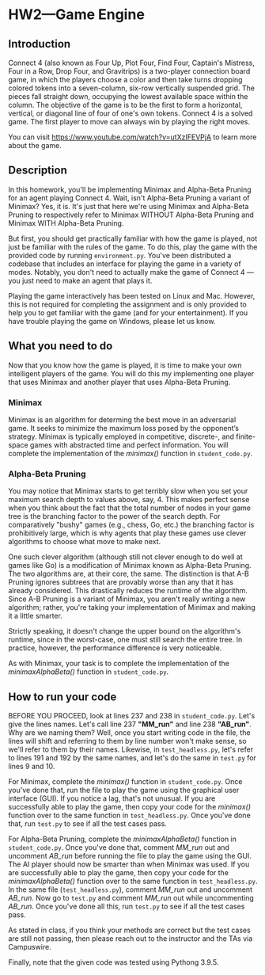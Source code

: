 # HW2—Game Engine

## Introduction

Connect 4 (also known as Four Up, Plot Four, Find Four, Captain's Mistress, Four in a Row, Drop Four, and Gravitrips) is a two-player connection board game, in which the players choose a color and then take turns dropping colored tokens into a seven-column, six-row vertically suspended grid. The pieces fall straight down, occupying the lowest available space within the column. The objective of the game is to be the first to form a horizontal, vertical, or diagonal line of four of one's own tokens. Connect 4 is a solved game. The first player to move can always win by playing the right moves.

You can visit https://www.youtube.com/watch?v=utXzIFEVPjA to learn more about the game.

## Description

In this homework, you'll be implementing Minimax and Alpha-Beta Pruning for an agent playing Connect 4. Wait, isn't Alpha-Beta Pruning a variant of Minimax? Yes, it is. It's just that here we're using Minimax and Alpha-Beta Pruning to respectively refer to Minimax WITHOUT Alpha-Beta Pruning and Minimax WITH Alpha-Beta Pruning.

But first, you should get practically familiar with how the game is played, not just be familiar with the rules of the game. To do this, play the game with the provided code by running ``environment.py``. You've been distributed a codebase that includes an interface for playing the game in a variety of modes. Notably, you don't need to actually make the game of Connect 4 — you just need to make an agent that plays it.

Playing the game interactively has been tested on Linux and Mac. However, this is not required for completing the assignment and is only provided to help you to get familiar with the game (and for your entertainment). If you have trouble playing the game on Windows, please let us know.

## What you need to do

Now that you know how the game is played, it is time to make your own intelligent players of the game. You will do this my implementing one player that uses Minimax and another player that uses Alpha-Beta Pruning.

### Minimax

Minimax is an algorithm for determing the best move in an adversarial game. It seeks to minimize the maximum loss posed by the opponent’s strategy. Minimax is typically employed in competitive, discrete-, and finite-space games with abstracted time and perfect information. You will complete the implementation of the *minimax()* function in ``student_code.py``.

### Alpha-Beta Pruning

You may notice that Minimax starts to get terribly slow when you set your maximum search depth to values above, say, 4. This makes perfect sense when you think about the fact that the total number of nodes in your game tree is the branching factor to the power of the search depth. For comparatively "bushy" games (e.g., chess, Go, etc.) the branching factor is prohibitively large, which is why agents that play these games use clever algorithms to choose what move to make next.

One such clever algorithm (although still not clever enough to do well at games like Go) is a modification of Minimax known as Alpha-Beta Pruning. The two algorithms are, at their core, the same. The distinction is that A-B Pruning ignores subtrees that are provably worse than any that it has already considered. This drastically reduces the runtime of the algorithm. Since A-B Pruning is a variant of Minimax, you aren't really writing a new algorithm; rather, you're taking your implementation of Minimax and making it a little smarter.

Strictly speaking, it doesn't change the upper bound on the algorithm's runtime, since in the worst-case, one must still search the entire tree. In practice, however, the performance difference is very noticeable.

As with Minimax, your task is to complete the implementation of the *minimaxAlphaBeta()* function in ``student_code.py``.

## How to run your code

BEFORE YOU PROCEED, look at lines 237 and 238 in ``student_code.py``. Let's give the lines names. Let's call line 237 **"MM_run"** and line 238 **"AB_run"**. Why are we naming them? Well, once you start writing code in the file, the lines will shift and referring to them by line number won't make sense, so we'll refer to them by their names. Likewise, in ``test_headless.py``, let's refer to lines 191 and 192 by the same names, and let's do the same in ``test.py`` for lines 9 and 10.

For Minimax, complete the *minimax()* function in ``student_code.py``. Once you've done that, run the file to play the game using the graphical user interface (GUI). If you notice a lag, that's not unusual. If you are successfully able to play the game, then copy your code for the *minimax()* function over to the same function in ``test_headless.py``. Once you've done that, run ``test.py`` to see if all the test cases pass.

For Alpha-Beta Pruning, complete the *minimaxAlphaBeta()* function in  ``student_code.py``. Once you've done that, comment *MM_run* out and uncomment *AB_run* before running the file to play the game using the GUI. The AI player should now be smarter than when Minimax was used. If you are successfully able to play the game, then copy your code for the *minimaxAlphaBeta()* function over to the same function in ``test_headless.py``. In the same file (``test_headless.py``), comment *MM_run* out and uncomment *AB_run*. Now go to ``test.py`` and comment *MM_run* out while uncommenting *AB_run*. Once you've done all this, run ``test.py`` to see if all the test cases pass.

As stated in class, if you think your methods are correct but the test cases are still not passing, then please reach out to the instructor and the TAs via Campuswire.

Finally, note that the given code was tested using Pythong 3.9.5.

